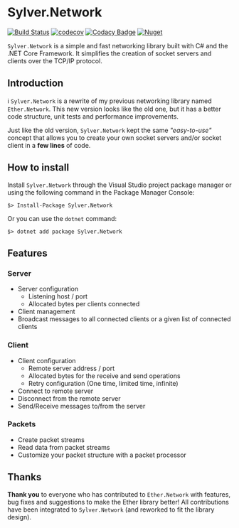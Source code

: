 # Sylver.Network

[![Build Status](https://travis-ci.org/Eastrall/Sylver.Network.svg?branch=master)](https://travis-ci.org/Eastrall/Sylver.Network)
[![codecov](https://codecov.io/gh/Eastrall/Sylver.Network/branch/master/graph/badge.svg)](https://codecov.io/gh/Eastrall/Sylver.Network)
[![Codacy Badge](https://api.codacy.com/project/badge/Grade/efaa4d26423845a8ac80445d1371e40d)](https://www.codacy.com/manual/Eastrall/Sylver.Network?utm_source=github.com&amp;utm_medium=referral&amp;utm_content=Eastrall/Sylver.Network&amp;utm_campaign=Badge_Grade)
[![Nuget](https://img.shields.io/nuget/v/Sylver.Network)](https://img.shields.io/nuget/v/Sylver.Network)

`Sylver.Network` is a simple and fast networking library built with C# and the .NET Core Framework. It simplifies the creation of socket servers and clients over the TCP/IP protocol.

## Introduction

:information_source: `Sylver.Network` is a rewrite of my previous networking library named `Ether.Network`. This new version looks like the old one, but it has a better code structure, unit tests and performance improvements.

Just like the old version, `Sylver.Network` kept the same *"easy-to-use"* concept that allows you to create your own socket servers and/or socket client in a **few lines** of code.

## How to install

Install `Sylver.Network` through the Visual Studio project package manager or using the following command in the Package Manager Console:

```
$> Install-Package Sylver.Network
```

Or you can use the `dotnet` command:

```
$> dotnet add package Sylver.Network
```

## Features

### Server

- Server configuration
    - Listening host / port
    - Allocated bytes per clients connected
- Client management
- Broadcast messages to all connected clients or a given list of connected clients

### Client

- Client configuration
    - Remote server address / port
    - Allocated bytes for the receive and send operations
    - Retry configuration (One time, limited time, infinite)
- Connect to remote server
- Disconnect from the remote server
- Send/Receive messages to/from the server

### Packets

- Create packet streams
- Read data from packet streams
- Customize your packet structure with a packet processor

## Thanks

**Thank you** to everyone who has contributed to `Ether.Network` with features, bug fixes and suggestions to make the Ether library better! All contributions have been integrated to `Sylver.Network` (and reworked to fit the library design).